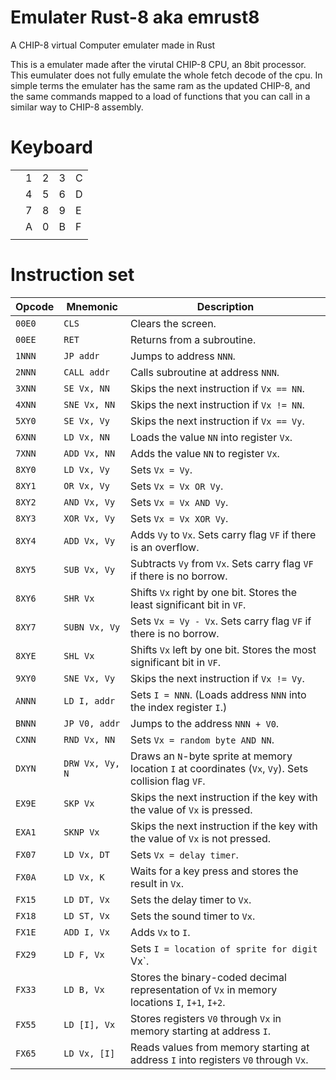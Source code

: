 # Emulater Rust-8 aka emrust8
 A CHIP-8 virtual Computer emulater made in Rust

This is a emulater made after the virutal CHIP-8 CPU, an 8bit processor. This eumulater does not fully emulate the whole fetch decode of the cpu. In simple terms the emulater has the same ram as the updated CHIP-8, and the same commands mapped to a load of functions that you can call in a similar way to CHIP-8 assembly. 

# Keyboard
|   |   |   |   |   |
|---|---|---|---|---|
| | 1 | 2 | 3 | C | |
| | 4 | 5 | 6 | D | |
| | 7 | 8 | 9 | E | |
| | A | 0 | B | F | |
|   |   |   |   |   |

# Instruction set

<table><thead><tr><th><strong>Opcode</strong></th><th><strong>Mnemonic</strong></th><th><strong>Description</strong></th></tr></thead><tbody><tr><td><code>00E0</code></td><td><code>CLS</code></td><td>Clears the screen.</td></tr><tr><td><code>00EE</code></td><td><code>RET</code></td><td>Returns from a subroutine.</td></tr><tr><td><code>1NNN</code></td><td><code>JP addr</code></td><td>Jumps to address <code>NNN</code>.</td></tr><tr><td><code>2NNN</code></td><td><code>CALL addr</code></td><td>Calls subroutine at address <code>NNN</code>.</td></tr><tr><td><code>3XNN</code></td><td><code>SE Vx, NN</code></td><td>Skips the next instruction if <code>Vx == NN</code>.</td></tr><tr><td><code>4XNN</code></td><td><code>SNE Vx, NN</code></td><td>Skips the next instruction if <code>Vx != NN</code>.</td></tr><tr><td><code>5XY0</code></td><td><code>SE Vx, Vy</code></td><td>Skips the next instruction if <code>Vx == Vy</code>.</td></tr><tr><td><code>6XNN</code></td><td><code>LD Vx, NN</code></td><td>Loads the value <code>NN</code> into register <code>Vx</code>.</td></tr><tr><td><code>7XNN</code></td><td><code>ADD Vx, NN</code></td><td>Adds the value <code>NN</code> to register <code>Vx</code>.</td></tr><tr><td><code>8XY0</code></td><td><code>LD Vx, Vy</code></td><td>Sets <code>Vx = Vy</code>.</td></tr><tr><td><code>8XY1</code></td><td><code>OR Vx, Vy</code></td><td>Sets <code>Vx = Vx OR Vy</code>.</td></tr><tr><td><code>8XY2</code></td><td><code>AND Vx, Vy</code></td><td>Sets <code>Vx = Vx AND Vy</code>.</td></tr><tr><td><code>8XY3</code></td><td><code>XOR Vx, Vy</code></td><td>Sets <code>Vx = Vx XOR Vy</code>.</td></tr><tr><td><code>8XY4</code></td><td><code>ADD Vx, Vy</code></td><td>Adds <code>Vy</code> to <code>Vx</code>. Sets carry flag <code>VF</code> if there is an overflow.</td></tr><tr><td><code>8XY5</code></td><td><code>SUB Vx, Vy</code></td><td>Subtracts <code>Vy</code> from <code>Vx</code>. Sets carry flag <code>VF</code> if there is no borrow.</td></tr><tr><td><code>8XY6</code></td><td><code>SHR Vx</code></td><td>Shifts <code>Vx</code> right by one bit. Stores the least significant bit in <code>VF</code>.</td></tr><tr><td><code>8XY7</code></td><td><code>SUBN Vx, Vy</code></td><td>Sets <code>Vx = Vy - Vx</code>. Sets carry flag <code>VF</code> if there is no borrow.</td></tr><tr><td><code>8XYE</code></td><td><code>SHL Vx</code></td><td>Shifts <code>Vx</code> left by one bit. Stores the most significant bit in <code>VF</code>.</td></tr><tr><td><code>9XY0</code></td><td><code>SNE Vx, Vy</code></td><td>Skips the next instruction if <code>Vx != Vy</code>.</td></tr><tr><td><code>ANNN</code></td><td><code>LD I, addr</code></td><td>Sets <code>I = NNN</code>. (Loads address <code>NNN</code> into the index register <code>I</code>.)</td></tr><tr><td><code>BNNN</code></td><td><code>JP V0, addr</code></td><td>Jumps to the address <code>NNN + V0</code>.</td></tr><tr><td><code>CXNN</code></td><td><code>RND Vx, NN</code></td><td>Sets <code>Vx = random byte AND NN</code>.</td></tr><tr><td><code>DXYN</code></td><td><code>DRW Vx, Vy, N</code></td><td>Draws an <code>N</code>-byte sprite at memory location <code>I</code> at coordinates (<code>Vx</code>, <code>Vy</code>). Sets collision flag <code>VF</code>.</td></tr><tr><td><code>EX9E</code></td><td><code>SKP Vx</code></td><td>Skips the next instruction if the key with the value of <code>Vx</code> is pressed.</td></tr><tr><td><code>EXA1</code></td><td><code>SKNP Vx</code></td><td>Skips the next instruction if the key with the value of <code>Vx</code> is not pressed.</td></tr><tr><td><code>FX07</code></td><td><code>LD Vx, DT</code></td><td>Sets <code>Vx = delay timer</code>.</td></tr><tr><td><code>FX0A</code></td><td><code>LD Vx, K</code></td><td>Waits for a key press and stores the result in <code>Vx</code>.</td></tr><tr><td><code>FX15</code></td><td><code>LD DT, Vx</code></td><td>Sets the delay timer to <code>Vx</code>.</td></tr><tr><td><code>FX18</code></td><td><code>LD ST, Vx</code></td><td>Sets the sound timer to <code>Vx</code>.</td></tr><tr><td><code>FX1E</code></td><td><code>ADD I, Vx</code></td><td>Adds <code>Vx</code> to <code>I</code>.</td></tr><tr><td><code>FX29</code></td><td><code>LD F, Vx</code></td><td>Sets <code>I = location of sprite for digit </code>Vx`.</td></tr><tr><td><code>FX33</code></td><td><code>LD B, Vx</code></td><td>Stores the binary-coded decimal representation of <code>Vx</code> in memory locations <code>I</code>, <code>I+1</code>, <code>I+2</code>.</td></tr><tr><td><code>FX55</code></td><td><code>LD [I], Vx</code></td><td>Stores registers <code>V0</code> through <code>Vx</code> in memory starting at address <code>I</code>.</td></tr><tr><td><code>FX65</code></td><td><code>LD Vx, [I]</code></td><td>Reads values from memory starting at address <code>I</code> into registers <code>V0</code> through <code>Vx</code>.</td></tr></tbody></table>
